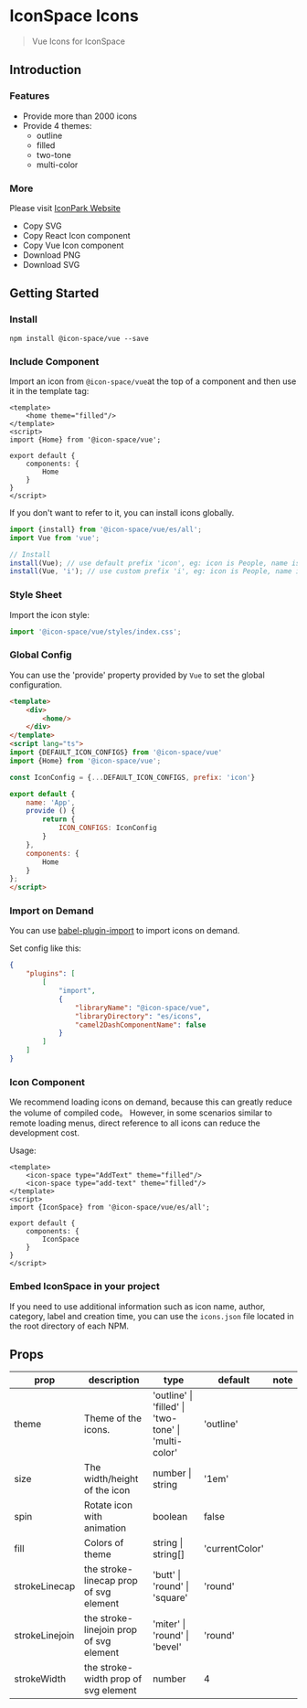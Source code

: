 # IconSpace Icons

> Vue Icons for IconSpace

## Introduction

### Features
* Provide more than 2000 icons
* Provide 4 themes:
    * outline
    * filled
    * two-tone
    * multi-color

### More
Please visit [IconPark Website](http://iconpark.bytedance.com)
* Copy SVG
* Copy React Icon component
* Copy Vue Icon component
* Download PNG
* Download SVG

## Getting Started
### Install

```
npm install @icon-space/vue --save
```

### Include Component
Import an icon from `@icon-space/vue`at the top of a component and then use it in the template tag:

``` vue
<template>
    <home theme="filled"/>
</template>
<script>
import {Home} from '@icon-space/vue';

export default {
    components: {
        Home
    }
}
</script>
```

If you don't want to refer to it, you can install icons globally.

```typescript
import {install} from '@icon-space/vue/es/all';
import Vue from 'vue';

// Install
install(Vue); // use default prefix 'icon', eg: icon is People, name is icon-people.
install(Vue, 'i'); // use custom prefix 'i', eg: icon is People, name is i-people.
```

### Style Sheet

Import the icon style:

```typescript
import '@icon-space/vue/styles/index.css';
```

### Global Config
You can use the 'provide' property provided by `Vue` to set the global configuration.

```html
<template>
    <div>
        <home/>
    </div>
</template>
<script lang="ts">
import {DEFAULT_ICON_CONFIGS} from '@icon-space/vue'
import {Home} from '@icon-space/vue';

const IconConfig = {...DEFAULT_ICON_CONFIGS, prefix: 'icon'}

export default {
    name: 'App',
    provide () {
        return {
            ICON_CONFIGS: IconConfig
        }
    },
    components: {
        Home
    }
};
</script>

```

### Import on Demand

You can use [babel-plugin-import](https://github.com/ant-design/babel-plugin-import) to import icons on demand.

Set config like this:
```json
{
    "plugins": [
        [
            "import",
            {
                "libraryName": "@icon-space/vue",
                "libraryDirectory": "es/icons",
                "camel2DashComponentName": false 
            }
        ]
    ]
}
```

### Icon Component
We recommend loading icons on demand, because this can greatly reduce the volume of compiled code。
However, in some scenarios similar to remote loading menus, direct reference to all icons can reduce the development cost.

Usage:


``` vue
<template>
    <icon-space type="AddText" theme="filled"/>
    <icon-space type="add-text" theme="filled"/>
</template>
<script>
import {IconSpace} from '@icon-space/vue/es/all';

export default {
    components: {
        IconSpace
    }
}
</script>
```
### Embed IconSpace in your project
If you need to use additional information such as icon name, author, category, label and creation time, you can use the `icons.json` file located in the root directory of each NPM.


## Props
|    prop	 | description  | type  | default | note |
| ---------- | --- | --- | --- | --- |
| theme |  Theme of the icons.  | 'outline' &#124; 'filled' &#124; 'two-tone' &#124; 'multi-color' | 'outline'  |
| size |  The width/height of the icon | number &#124; string |  '1em' |
| spin |  Rotate icon with animation | boolean | false |
| fill |  Colors of theme | string  &#124; string[] |  'currentColor' |
| strokeLinecap |  the stroke-linecap prop of svg element | 'butt' &#124; 'round' &#124; 'square' |  'round' |
| strokeLinejoin |  the stroke-linejoin prop of svg element | 'miter' &#124; 'round' &#124; 'bevel' |  'round' |
| strokeWidth |  the stroke-width prop of svg element | number |  4 |
